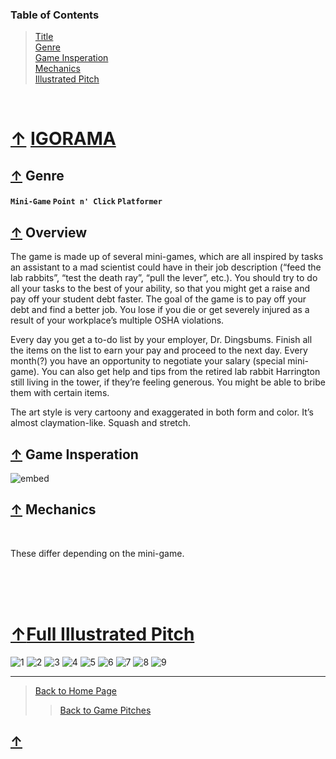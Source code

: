 ### Table of Contents
> [Title](#-IGORAMA)<br />
> [Genre](#-genre)<br />
> [Game Insperation](#-game-insperation)<br />
> [Mechanics](#-mechanics)<br />
> [Illustrated Pitch](#full-illustrated-pitch)

<br />

# [↑](#table-of-contents) [IGORAMA][IGORAMA]

## [↑](#table-of-contents) Genre
#### ` Mini-Game ` ` Point n' Click ` ` Platformer `

## [↑](#table-of-contents) Overview
The game is made up of several mini-games, which are all inspired by tasks an assistant to a mad scientist could have in their job description (“feed the lab rabbits”, “test the death ray”, “pull the lever”, etc.). You should try to do all your tasks to the best of your ability, so that you might get a raise and pay off your student debt faster. The goal of the game is to pay off your debt and find a better job. You lose if you die or get severely injured as a result of your workplace’s multiple OSHA violations.

Every day you get a to-do list by your employer, Dr. Dingsbums. Finish all the items on the list to earn your pay and proceed to the next day. Every month(?) you have an opportunity to negotiate your salary (special mini-game). You can also get help and tips from the retired lab rabbit Harrington still living in the tower, if they’re feeling generous. You might be able to bribe them with certain items.

The art style is very cartoony and exaggerated in both form and color. It’s almost claymation-like. Squash and stretch. 

## [↑](#table-of-contents) Game Insperation

![embed](https://github.com/GDD450-Team-Omega/Assets/blob/master/Game%20Pitches/Files/IGORAMA%20Pitch/0004.jpg)

## [↑](#table-of-contents) Mechanics
<br />

These differ depending on the mini-game.

<br /><br /><br />

# [↑](#table-of-contents)[Full Illustrated Pitch](https://github.com/GDD450-Team-Omega/Assets/blob/master/Game%20Pitches/Files/IGORAMA%20Pitch.pdf)
![1](Files/IGORAMA%20Pitch/0001.jpg)
![2](Files/IGORAMA%20Pitch/0002.jpg)
![3](Files/IGORAMA%20Pitch/0003.jpg)
![4](Files/IGORAMA%20Pitch/0004.jpg)
![5](Files/IGORAMA%20Pitch/0005.jpg)
![6](Files/IGORAMA%20Pitch/0006.jpg)
![7](Files/IGORAMA%20Pitch/0007.jpg)
![8](Files/IGORAMA%20Pitch/0008.jpg)
![9](Files/IGORAMA%20Pitch/0009.jpg)
___

> [Back to Home Page](https://github.com/GDD450-Team-Omega/Assets)
>> [Back to Game Pitches](https://github.com/GDD450-Team-Omega/Assets/tree/master/Asset%20Files/Game%20Pitches)
>> 
## [↑](#table-of-contents)

[IGORAMA]: Files/IGORAMA%20Pitch/IGORAMA%20Pitch.pdf "Click here for full PDF Pitch"
